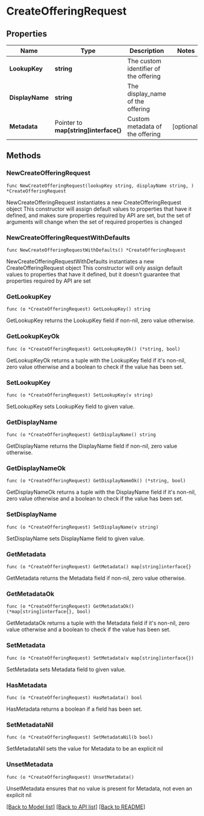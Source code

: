 # CreateOfferingRequest

## Properties

Name | Type | Description | Notes
------------ | ------------- | ------------- | -------------
**LookupKey** | **string** | The custom identifier of the offering | 
**DisplayName** | **string** | The display_name of the offering | 
**Metadata** | Pointer to **map[string]interface{}** | Custom metadata of the offering | [optional] 

## Methods

### NewCreateOfferingRequest

`func NewCreateOfferingRequest(lookupKey string, displayName string, ) *CreateOfferingRequest`

NewCreateOfferingRequest instantiates a new CreateOfferingRequest object
This constructor will assign default values to properties that have it defined,
and makes sure properties required by API are set, but the set of arguments
will change when the set of required properties is changed

### NewCreateOfferingRequestWithDefaults

`func NewCreateOfferingRequestWithDefaults() *CreateOfferingRequest`

NewCreateOfferingRequestWithDefaults instantiates a new CreateOfferingRequest object
This constructor will only assign default values to properties that have it defined,
but it doesn't guarantee that properties required by API are set

### GetLookupKey

`func (o *CreateOfferingRequest) GetLookupKey() string`

GetLookupKey returns the LookupKey field if non-nil, zero value otherwise.

### GetLookupKeyOk

`func (o *CreateOfferingRequest) GetLookupKeyOk() (*string, bool)`

GetLookupKeyOk returns a tuple with the LookupKey field if it's non-nil, zero value otherwise
and a boolean to check if the value has been set.

### SetLookupKey

`func (o *CreateOfferingRequest) SetLookupKey(v string)`

SetLookupKey sets LookupKey field to given value.


### GetDisplayName

`func (o *CreateOfferingRequest) GetDisplayName() string`

GetDisplayName returns the DisplayName field if non-nil, zero value otherwise.

### GetDisplayNameOk

`func (o *CreateOfferingRequest) GetDisplayNameOk() (*string, bool)`

GetDisplayNameOk returns a tuple with the DisplayName field if it's non-nil, zero value otherwise
and a boolean to check if the value has been set.

### SetDisplayName

`func (o *CreateOfferingRequest) SetDisplayName(v string)`

SetDisplayName sets DisplayName field to given value.


### GetMetadata

`func (o *CreateOfferingRequest) GetMetadata() map[string]interface{}`

GetMetadata returns the Metadata field if non-nil, zero value otherwise.

### GetMetadataOk

`func (o *CreateOfferingRequest) GetMetadataOk() (*map[string]interface{}, bool)`

GetMetadataOk returns a tuple with the Metadata field if it's non-nil, zero value otherwise
and a boolean to check if the value has been set.

### SetMetadata

`func (o *CreateOfferingRequest) SetMetadata(v map[string]interface{})`

SetMetadata sets Metadata field to given value.

### HasMetadata

`func (o *CreateOfferingRequest) HasMetadata() bool`

HasMetadata returns a boolean if a field has been set.

### SetMetadataNil

`func (o *CreateOfferingRequest) SetMetadataNil(b bool)`

 SetMetadataNil sets the value for Metadata to be an explicit nil

### UnsetMetadata
`func (o *CreateOfferingRequest) UnsetMetadata()`

UnsetMetadata ensures that no value is present for Metadata, not even an explicit nil

[[Back to Model list]](../README.md#documentation-for-models) [[Back to API list]](../README.md#documentation-for-api-endpoints) [[Back to README]](../README.md)


